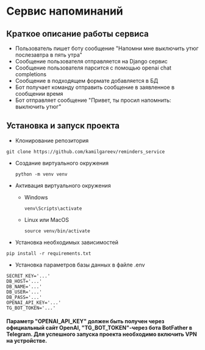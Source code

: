 # Сервис напоминаний
## Краткое описание работы сервиса
- Пользователь пишет боту сообщение "Напомни мне выключить утюг послезавтра в пять утра"
- Сообщение пользователя отправляется на Django сервис
- Сообщение пользователя парсится с помощью openai chat completions
- Сообщение в подходящем формате добавляется в БД
- Бот получает команду отправить сообщение в заявленное в сообщении время
- Бот отправляет сообщение "Привет, ты просил напомнить: выключить утюг"
## Установка и запуск проекта 

- Клонирование репозитория
  
````
git clone https://github.com/kamilgareev/reminders_service
````

- Создание виртуального окружения
  
    ````
    python -m venv venv
    ````
- Активация виртуального окружения
  - Windows

    ````
    venv\Scripts\activate
    ````
  - Linux или MacOS
    
    ````
    source venv/bin/activate
    ````
- Установка необходимых зависимостей 
````
pip install -r requirements.txt
````
- Установка параметров базы данных в файле .env
````
SECRET_KEY='...'
DB_HOST='...'
DB_NAME='...'
DB_USER='...'
DB_PASS='...'
OPENAI_API_KEY='...'
TG_BOT_TOKEN='...'
````
#### Параметр "OPENAI_API_KEY" должен быть получен через официальный сайт OpenAI, "TG_BOT_TOKEN"-через бота BotFather в Telegram. Для успешного запуска проекта необходимо включить VPN на устройстве.
